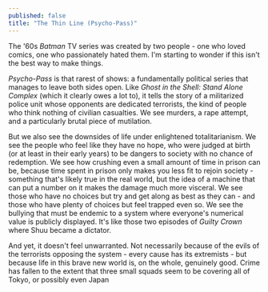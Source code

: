 ```yaml
---
published: false
title: "The Thin Line (Psycho-Pass)"
---
```


The '60s *Batman* TV series was created by two people - one who loved comics, one who
passionately hated them. I'm starting to wonder if this isn't the best way to make things.

*Psycho-Pass* is that rarest of shows: a fundamentally political series that manages to leave both sides open. Like *Ghost in the Shell: Stand Alone Complex* (which it clearly owes a lot to), it tells the story of a militarized police unit whose opponents are dedicated terrorists, the kind of people who think nothing of civilian casualties. We see murders, a rape attempt, and a particularly brutal piece of mutilation.

But we also see the downsides of life under enlightened totalitarianism. We see the people who feel like they have no hope, who were judged at birth (or at least in their early years) to be dangers to society with no chance of redemption. We see how crushing even a small amount of time in prison can be, because time spent in prison only makes you less fit to rejoin society - something that's likely true in the real world, but the idea of a machine that can put a number on it makes the damage much more visceral. We see those who have no choices but try and get along as best as they can - and those who have plenty of choices but feel trapped even so. We see the bullying that must be endemic to a system where everyone's numerical value is publicly displayed. It's like those two episodes of *Guilty Crown* where Shuu became a dictator.

And yet, it doesn't feel unwarranted. Not necessarily because of the evils of the terrorists opposing the system - every cause has its extremists - but because life in this brave new world is, on the whole, genuinely good. Crime has fallen to the extent that three small squads seem to be covering all of Tokyo, or possibly even Japan